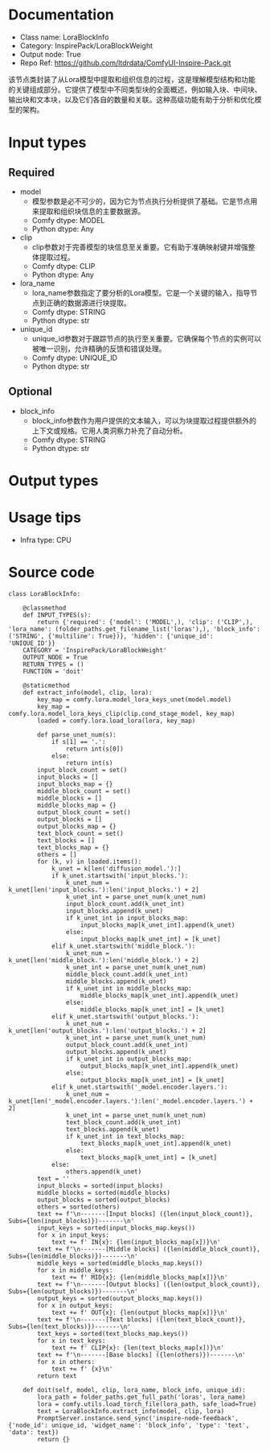 # Documentation
- Class name: LoraBlockInfo
- Category: InspirePack/LoraBlockWeight
- Output node: True
- Repo Ref: https://github.com/ltdrdata/ComfyUI-Inspire-Pack.git

该节点类封装了从Lora模型中提取和组织信息的过程，这是理解模型结构和功能的关键组成部分。它提供了模型中不同类型块的全面概述，例如输入块、中间块、输出块和文本块，以及它们各自的数量和关联。这种高级功能有助于分析和优化模型的架构。

# Input types
## Required
- model
    - 模型参数是必不可少的，因为它为节点执行分析提供了基础。它是节点用来提取和组织块信息的主要数据源。
    - Comfy dtype: MODEL
    - Python dtype: Any
- clip
    - clip参数对于完善模型的块信息至关重要。它有助于准确映射键并增强整体提取过程。
    - Comfy dtype: CLIP
    - Python dtype: Any
- lora_name
    - lora_name参数指定了要分析的Lora模型。它是一个关键的输入，指导节点到正确的数据源进行块提取。
    - Comfy dtype: STRING
    - Python dtype: str
- unique_id
    - unique_id参数对于跟踪节点的执行至关重要。它确保每个节点的实例可以被唯一识别，允许精确的反馈和错误处理。
    - Comfy dtype: UNIQUE_ID
    - Python dtype: str
## Optional
- block_info
    - block_info参数作为用户提供的文本输入，可以为块提取过程提供额外的上下文或规格。它用人类洞察力补充了自动分析。
    - Comfy dtype: STRING
    - Python dtype: str

# Output types

# Usage tips
- Infra type: CPU

# Source code
```
class LoraBlockInfo:

    @classmethod
    def INPUT_TYPES(s):
        return {'required': {'model': ('MODEL',), 'clip': ('CLIP',), 'lora_name': (folder_paths.get_filename_list('loras'),), 'block_info': ('STRING', {'multiline': True})}, 'hidden': {'unique_id': 'UNIQUE_ID'}}
    CATEGORY = 'InspirePack/LoraBlockWeight'
    OUTPUT_NODE = True
    RETURN_TYPES = ()
    FUNCTION = 'doit'

    @staticmethod
    def extract_info(model, clip, lora):
        key_map = comfy.lora.model_lora_keys_unet(model.model)
        key_map = comfy.lora.model_lora_keys_clip(clip.cond_stage_model, key_map)
        loaded = comfy.lora.load_lora(lora, key_map)

        def parse_unet_num(s):
            if s[1] == '.':
                return int(s[0])
            else:
                return int(s)
        input_block_count = set()
        input_blocks = []
        input_blocks_map = {}
        middle_block_count = set()
        middle_blocks = []
        middle_blocks_map = {}
        output_block_count = set()
        output_blocks = []
        output_blocks_map = {}
        text_block_count = set()
        text_blocks = []
        text_blocks_map = {}
        others = []
        for (k, v) in loaded.items():
            k_unet = k[len('diffusion_model.'):]
            if k_unet.startswith('input_blocks.'):
                k_unet_num = k_unet[len('input_blocks.'):len('input_blocks.') + 2]
                k_unet_int = parse_unet_num(k_unet_num)
                input_block_count.add(k_unet_int)
                input_blocks.append(k_unet)
                if k_unet_int in input_blocks_map:
                    input_blocks_map[k_unet_int].append(k_unet)
                else:
                    input_blocks_map[k_unet_int] = [k_unet]
            elif k_unet.startswith('middle_block.'):
                k_unet_num = k_unet[len('middle_block.'):len('middle_block.') + 2]
                k_unet_int = parse_unet_num(k_unet_num)
                middle_block_count.add(k_unet_int)
                middle_blocks.append(k_unet)
                if k_unet_int in middle_blocks_map:
                    middle_blocks_map[k_unet_int].append(k_unet)
                else:
                    middle_blocks_map[k_unet_int] = [k_unet]
            elif k_unet.startswith('output_blocks.'):
                k_unet_num = k_unet[len('output_blocks.'):len('output_blocks.') + 2]
                k_unet_int = parse_unet_num(k_unet_num)
                output_block_count.add(k_unet_int)
                output_blocks.append(k_unet)
                if k_unet_int in output_blocks_map:
                    output_blocks_map[k_unet_int].append(k_unet)
                else:
                    output_blocks_map[k_unet_int] = [k_unet]
            elif k_unet.startswith('_model.encoder.layers.'):
                k_unet_num = k_unet[len('_model.encoder.layers.'):len('_model.encoder.layers.') + 2]
                k_unet_int = parse_unet_num(k_unet_num)
                text_block_count.add(k_unet_int)
                text_blocks.append(k_unet)
                if k_unet_int in text_blocks_map:
                    text_blocks_map[k_unet_int].append(k_unet)
                else:
                    text_blocks_map[k_unet_int] = [k_unet]
            else:
                others.append(k_unet)
        text = ''
        input_blocks = sorted(input_blocks)
        middle_blocks = sorted(middle_blocks)
        output_blocks = sorted(output_blocks)
        others = sorted(others)
        text += f'\n-------[Input blocks] ({len(input_block_count)}, Subs={len(input_blocks)})-------\n'
        input_keys = sorted(input_blocks_map.keys())
        for x in input_keys:
            text += f' IN{x}: {len(input_blocks_map[x])}\n'
        text += f'\n-------[Middle blocks] ({len(middle_block_count)}, Subs={len(middle_blocks)})-------\n'
        middle_keys = sorted(middle_blocks_map.keys())
        for x in middle_keys:
            text += f' MID{x}: {len(middle_blocks_map[x])}\n'
        text += f'\n-------[Output blocks] ({len(output_block_count)}, Subs={len(output_blocks)})-------\n'
        output_keys = sorted(output_blocks_map.keys())
        for x in output_keys:
            text += f' OUT{x}: {len(output_blocks_map[x])}\n'
        text += f'\n-------[Text blocks] ({len(text_block_count)}, Subs={len(text_blocks)})-------\n'
        text_keys = sorted(text_blocks_map.keys())
        for x in text_keys:
            text += f' CLIP{x}: {len(text_blocks_map[x])}\n'
        text += f'\n-------[Base blocks] ({len(others)})-------\n'
        for x in others:
            text += f' {x}\n'
        return text

    def doit(self, model, clip, lora_name, block_info, unique_id):
        lora_path = folder_paths.get_full_path('loras', lora_name)
        lora = comfy.utils.load_torch_file(lora_path, safe_load=True)
        text = LoraBlockInfo.extract_info(model, clip, lora)
        PromptServer.instance.send_sync('inspire-node-feedback', {'node_id': unique_id, 'widget_name': 'block_info', 'type': 'text', 'data': text})
        return {}
```